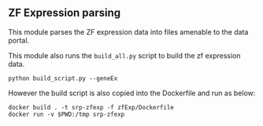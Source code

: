## ZF Expression parsing

This module parses the ZF expression data into files amenable to the
data portal.


This module also runs the `build_all.py` script to build the zf
expression data. 

```
python build_script.py --geneEx
```

However the build script is also copied into the Dockerfile and run as below:

```
docker build . -t srp-zfexp -f zfExp/Dockerfile
docker run -v $PWD:/tmp srp-zfexp

```
